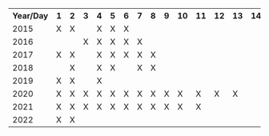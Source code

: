 <table>
	<tr>
		<th>Year/Day</th>
		<th>1</th>
		<th>2</th>
		<th>3</th>
		<th>4</th>
		<th>5</th>
		<th>6</th>
		<th>7</th>
		<th>8</th>
		<th>9</th>
		<th>10</th>
		<th>11</th>
		<th>12</th>
		<th>13</th>
		<th>14</th>
		<th>15</th>
		<th>16</th>
		<th>17</th>
		<th>18</th>
		<th>19</th>
		<th>20</th>
		<th>21</th>
		<th>22</th>
		<th>23</th>
		<th>24</th>
		<th>25</th>
	</tr>
	<tr>
		<td>2015</td>
		<td>X</td>
		<td>X</td>
		<td></td>
		<td>X</td>
		<td>X</td>
		<td>X</td>
		<td></td>
		<td></td>
		<td></td>
		<td></td>
		<td></td>
		<td></td>
		<td></td>
		<td></td>
		<td></td>
		<td></td>
		<td></td>
		<td></td>
		<td></td>
		<td></td>
		<td></td>
		<td></td>
		<td></td>
		<td></td>
		<td></td>
	</tr>
	<tr>
		<td>2016</td>
		<td></td>
		<td></td>
		<td>X</td>
		<td>X</td>
		<td>X</td>
		<td>X</td>
		<td>X</td>
		<td></td>
		<td></td>
		<td></td>
		<td></td>
		<td></td>
		<td></td>
		<td></td>
		<td></td>
		<td></td>
		<td></td>
		<td></td>
		<td></td>
		<td></td>
		<td></td>
		<td></td>
		<td></td>
		<td></td>
		<td></td>
	</tr>
	<tr>
		<td>2017</td>
		<td>X</td>
		<td>X</td>
		<td></td>
		<td>X</td>
		<td>X</td>
		<td>X</td>
		<td>X</td>
		<td>X</td>
		<td></td>
		<td></td>
		<td></td>
		<td></td>
		<td></td>
		<td></td>
		<td></td>
		<td></td>
		<td></td>
		<td></td>
		<td></td>
		<td></td>
		<td></td>
		<td></td>
		<td></td>
		<td></td>
		<td></td>
	</tr>
	<tr>
		<td>2018</td>
		<td></td>
		<td>X</td>
		<td></td>
		<td>X</td>
		<td>X</td>
		<td></td>
		<td>X</td>
		<td>X</td>
		<td></td>
		<td></td>
		<td></td>
		<td></td>
		<td></td>
		<td></td>
		<td></td>
		<td></td>
		<td></td>
		<td></td>
		<td></td>
		<td></td>
		<td></td>
		<td></td>
		<td></td>
		<td></td>
		<td></td>
	</tr>
	<tr>
		<td>2019</td>
		<td>X</td>
		<td>X</td>
		<td></td>
		<td>X</td>
		<td></td>
		<td></td>
		<td></td>
		<td></td>
		<td></td>
		<td></td>
		<td></td>
		<td></td>
		<td></td>
		<td></td>
		<td></td>
		<td></td>
		<td></td>
		<td></td>
		<td></td>
		<td></td>
		<td></td>
		<td></td>
		<td></td>
		<td></td>
		<td></td>
	</tr>
	<tr>
		<td>2020</td>
		<td>X</td>
		<td>X</td>
		<td>X</td>
		<td>X</td>
		<td>X</td>
		<td>X</td>
		<td>X</td>
		<td>X</td>
		<td>X</td>
		<td>X</td>
		<td>X</td>
		<td>X</td>
		<td>X</td>
		<td></td>
		<td></td>
		<td></td>
		<td></td>
		<td>X</td>
		<td>X</td>
		<td></td>
		<td></td>
		<td></td>
		<td></td>
		<td></td>
		<td></td>
	</tr>
		<tr>
		<td>2021</td>
		<td>X</td>
		<td>X</td>
		<td>X</td>
		<td>X</td>
		<td>X</td>
		<td>X</td>
		<td>X</td>
		<td>X</td>
		<td>X</td>
		<td>X</td>
		<td>X</td>
		<td></td>
		<td></td>
		<td></td>
		<td></td>
		<td></td>
		<td></td>
		<td></td>
		<td></td>
		<td></td>
		<td></td>
		<td></td>
		<td></td>
		<td></td>
		<td></td>
	</tr>
	</tr>
	<tr>
		<td>2022</td>
		<td>X</td>
		<td>X</td>
		<td></td>
		<td></td>
		<td></td>
		<td></td>
		<td></td>
		<td></td>
		<td></td>
		<td></td>
		<td></td>
		<td></td>
		<td></td>
		<td></td>
		<td></td>
		<td></td>
		<td></td>
		<td></td>
		<td></td>
		<td></td>
		<td></td>
		<td></td>
		<td></td>
		<td></td>
		<td></td>
	</tr>	
</table>